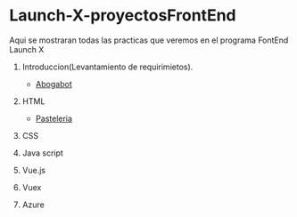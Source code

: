 # Launch-X-proyectosFrontEnd
Aqui se mostraran todas las practicas que veremos en el programa FontEnd Launch X

1. Introduccion(Levantamiento de requirimietos).

    - [Abogabot](Abogabot.md)

2. HTML 
    - [Pasteleria](archivos/pasteleria/README.md)
    
3. CSS
4. Java script
5. Vue.js
6. Vuex
7. Azure
